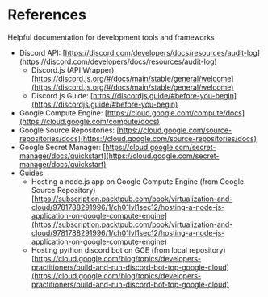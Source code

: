 # References

Helpful documentation for development tools and frameworks

- Discord API: [https://discord.com/developers/docs/resources/audit-log](https://discord.com/developers/docs/resources/audit-log)
    - Discord.js (API Wrapper): [https://discord.js.org/#/docs/main/stable/general/welcome](https://discord.js.org/#/docs/main/stable/general/welcome)
    - Discord.js Guide: [https://discordjs.guide/#before-you-begin](https://discordjs.guide/#before-you-begin)
- Google Compute Engine: [https://cloud.google.com/compute/docs](https://cloud.google.com/compute/docs)
- Google Source Repositories: [https://cloud.google.com/source-repositories/docs](https://cloud.google.com/source-repositories/docs)
- Google Secret Manager: [https://cloud.google.com/secret-manager/docs/quickstart](https://cloud.google.com/secret-manager/docs/quickstart)
- Guides
    - Hosting a node.js app on Google Compute Engine (from Google Source Repository)
    [https://subscription.packtpub.com/book/virtualization-and-cloud/9781788291996/1/ch01lvl1sec12/hosting-a-node-js-application-on-google-compute-engine](https://subscription.packtpub.com/book/virtualization-and-cloud/9781788291996/1/ch01lvl1sec12/hosting-a-node-js-application-on-google-compute-engine)
    - Hosting python discord bot on GCE (from local repository) [https://cloud.google.com/blog/topics/developers-practitioners/build-and-run-discord-bot-top-google-cloud](https://cloud.google.com/blog/topics/developers-practitioners/build-and-run-discord-bot-top-google-cloud)
